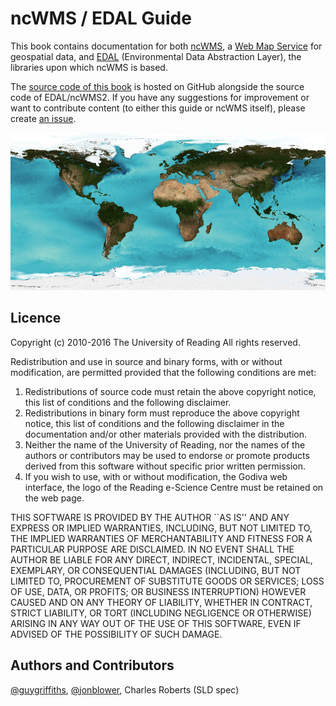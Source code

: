 # ncWMS / EDAL Guide

This book contains documentation for both [ncWMS](ncwms/README.md), a [Web Map Service](https://en.wikipedia.org/wiki/Web_Map_Service) for geospatial data, and [EDAL](edal/README.md) (Environmental Data Abstraction Layer), the libraries upon which ncWMS is based.

The [source code of this book](https://github.com/Reading-eScience-Centre/edal-java/tree/master/docs) is hosted on GitHub alongside the source code of EDAL/ncWMS2. If you have any suggestions for improvement or want to contribute content (to either this guide or ncWMS itself), please create [an issue](https://github.com/Reading-eScience-Centre/edal-java/issues).

![Global sea-surface temperature created by EDAL libraries](ncwms/images/sst.png)

## Licence
Copyright (c) 2010-2016 The University of Reading
All rights reserved.

Redistribution and use in source and binary forms, with or without
modification, are permitted provided that the following conditions
are met:
1. Redistributions of source code must retain the above copyright
   notice, this list of conditions and the following disclaimer.
2. Redistributions in binary form must reproduce the above copyright
   notice, this list of conditions and the following disclaimer in the
   documentation and/or other materials provided with the distribution.
3. Neither the name of the University of Reading, nor the names of the
   authors or contributors may be used to endorse or promote products
   derived from this software without specific prior written permission.
4. If you wish to use, with or without modification, the Godiva web
   interface, the logo of the Reading e-Science Centre must be retained
   on the web page.
 
THIS SOFTWARE IS PROVIDED BY THE AUTHOR ``AS IS'' AND ANY EXPRESS OR
IMPLIED WARRANTIES, INCLUDING, BUT NOT LIMITED TO, THE IMPLIED WARRANTIES
OF MERCHANTABILITY AND FITNESS FOR A PARTICULAR PURPOSE ARE DISCLAIMED.
IN NO EVENT SHALL THE AUTHOR BE LIABLE FOR ANY DIRECT, INDIRECT,
INCIDENTAL, SPECIAL, EXEMPLARY, OR CONSEQUENTIAL DAMAGES (INCLUDING, BUT
NOT LIMITED TO, PROCUREMENT OF SUBSTITUTE GOODS OR SERVICES; LOSS OF USE,
DATA, OR PROFITS; OR BUSINESS INTERRUPTION) HOWEVER CAUSED AND ON ANY
THEORY OF LIABILITY, WHETHER IN CONTRACT, STRICT LIABILITY, OR TORT
(INCLUDING NEGLIGENCE OR OTHERWISE) ARISING IN ANY WAY OUT OF THE USE OF
THIS SOFTWARE, EVEN IF ADVISED OF THE POSSIBILITY OF SUCH DAMAGE.

## Authors and Contributors

[@guygriffiths](https://github.com/guygriffiths), [@jonblower](https://github.com/jonblower), Charles Roberts (SLD spec)
